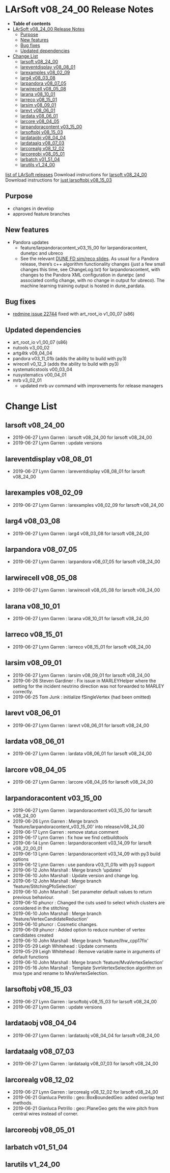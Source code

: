 LArSoft v08_24_00 Release Notes
======================================================================

-   **Table of contents**
-   [LArSoft v08_24_00 Release Notes](#LArSoft-v08_24_00-Release-Notes)
    -   [Purpose](#Purpose)
    -   [New features](#New-features)
    -   [Bug fixes](#Bug-fixes)
    -   [Updated dependencies](#Updated-dependencies)
-   [Change List](#Change-List)
    -   [larsoft v08_24_00](#larsoft-v08_24_00)
    -   [lareventdisplay v08_08_01](#lareventdisplay-v08_08_01)
    -   [larexamples v08_02_09](#larexamples-v08_02_09)
    -   [larg4 v08_03_08](#larg4-v08_03_08)
    -   [larpandora v08_07_05](#larpandora-v08_07_05)
    -   [larwirecell v08_05_08](#larwirecell-v08_05_08)
    -   [larana v08_10_01](#larana-v08_10_01)
    -   [larreco v08_15_01](#larreco-v08_15_01)
    -   [larsim v08_09_01](#larsim-v08_09_01)
    -   [larevt v08_06_01](#larevt-v08_06_01)
    -   [lardata v08_06_01](#lardata-v08_06_01)
    -   [larcore v08_04_05](#larcore-v08_04_05)
    -   [larpandoracontent v03_15_00](#larpandoracontent-v03_15_00)
    -   [larsoftobj v08_15_03](#larsoftobj-v08_15_03)
    -   [lardataobj v08_04_04](#lardataobj-v08_04_04)
    -   [lardataalg v08_07_03](#lardataalg-v08_07_03)
    -   [larcorealg v08_12_02](#larcorealg-v08_12_02)
    -   [larcoreobj v08_05_01](#larcoreobj-v08_05_01)
    -   [larbatch v01_51_04](#larbatch-v01_51_04)
    -   [larutils v1_24_00](#larutils-v1_24_00)

[list of LArSoft releases](LArSoft_release_list)
Download instructions for [larsoft v08_24_00](http://scisoft.fnal.gov/scisoft/bundles/larsoft/v08_24_00/larsoft-v08_24_00.html)
Download instructions for [just larsoftobj v08_15_03](http://scisoft.fnal.gov/scisoft/bundles/larsoftobj/v08_15_03/larsoftobj-v08_15_03.html)

Purpose
--------------------

-   changes in develop
-   approved feature branches

New features
------------------------------

-   Pandora updates
    -   feature/larpandoracontent_v03_15_00 for larpandoracontent, dunetpc and ubreco
    -   See the relevant [DUNE FD sim/reco slides](https://indico.fnal.gov/event/21007/contribution/3/material/slides/0.pdf). As usual for a Pandora release, there’s c++ algorithm functionality changes (just a few small changes this time, see ChangeLog.txt) for larpandoracontent, with changes to the Pandora XML configuration in dunetpc (and associated config change, with no change in output for ubreco). The machine learning training output is hosted in dune_pardata.

Bug fixes
------------------------

-   [redmine issue 22744](https://cdcvs.fnal.gov/redmine/issues/22744) fixed with art_root_io v1_00_07 (s86)

Updated dependencies
----------------------------------------------

-   art_root_io v1_00_07 (s86)
-   nutools v3_00_02
-   artg4tk v09_04_04
-   pandora v03_11_01b (adds the ability to build with py3)
-   wirecell v0_12_3 (adds the ability to build with py3)
-   systematicstools v00_03_04
-   nusystematics v00_04_01
-   mrb v3_02_01
    -   updated mrb uv command with improvements for release managers

Change List
============================

larsoft v08_24_00
------------------------------------------

-   2019-06-27 Lynn Garren : larsoft v08_24_00 for larsoft v08_24_00
-   2019-06-27 Lynn Garren : update versions

lareventdisplay v08_08_01
----------------------------------------------------------

-   2019-06-27 Lynn Garren : lareventdisplay v08_08_01 for larsoft v08_24_00

larexamples v08_02_09
--------------------------------------------------

-   2019-06-27 Lynn Garren : larexamples v08_02_09 for larsoft v08_24_00

larg4 v08_03_08
--------------------------------------

-   2019-06-27 Lynn Garren : larg4 v08_03_08 for larsoft v08_24_00

larpandora v08_07_05
------------------------------------------------

-   2019-06-27 Lynn Garren : larpandora v08_07_05 for larsoft v08_24_00

larwirecell v08_05_08
--------------------------------------------------

-   2019-06-27 Lynn Garren : larwirecell v08_05_08 for larsoft v08_24_00

larana v08_10_01
----------------------------------------

-   2019-06-27 Lynn Garren : larana v08_10_01 for larsoft v08_24_00

larreco v08_15_01
------------------------------------------

-   2019-06-27 Lynn Garren : larreco v08_15_01 for larsoft v08_24_00

larsim v08_09_01
----------------------------------------

-   2019-06-27 Lynn Garren : larsim v08_09_01 for larsoft v08_24_00
-   2019-06-26 Steven Gardiner : Fix issue in MARLEYHelper where the setting for the incident neutrino direction was not forwarded to MARLEY correctly.
-   2019-06-25 Tom Junk : initialize fSingleVertex (had been omitted)

larevt v08_06_01
----------------------------------------

-   2019-06-27 Lynn Garren : larevt v08_06_01 for larsoft v08_24_00

lardata v08_06_01
------------------------------------------

-   2019-06-27 Lynn Garren : lardata v08_06_01 for larsoft v08_24_00

larcore v08_04_05
------------------------------------------

-   2019-06-27 Lynn Garren : larcore v08_04_05 for larsoft v08_24_00

larpandoracontent v03_15_00
--------------------------------------------------------------

-   2019-06-27 Lynn Garren : larpandoracontent v03_15_00 for larsoft v08_24_00
-   2019-06-26 Lynn Garren : Merge branch ‘feature/larpandoracontent_v03_15_00’ into release/v08_24_00
-   2019-06-17 Lynn Garren : remove status comment
-   2019-06-17 Lynn Garren : fix how we find cetbuildtools
-   2019-06-14 Lynn Garren : larpandoracontent v03_14_09 for larsoft v08_22_00_01
-   2019-06-13 Lynn Garren : larpandoracontent v03_14_09 with py3 build options
-   2019-06-12 Lynn Garren : use pandora v03_11_01b with py3 support
-   2019-06-12 John Marshall : Merge branch ‘updates’
-   2019-06-10 John Marshall : Update version and change log.
-   2019-06-12 John Marshall : Merge branch ‘feature/StitchingPfoSelection’
-   2019-06-10 John Marshall : Set parameter default values to return previous behaviour.
-   2019-06-10 phuncr : Changed the cuts used to select which clusters are considered in the stitching
-   2019-06-10 John Marshall : Merge branch ‘feature/VertexCandidateReduction’
-   2019-06-10 phuncr : Cosmetic changes.
-   2019-06-09 phuncr : Added option to reduce number of vertex candidates created
-   2019-06-10 John Marshall : Merge branch ‘feature/lhw_cpp17fix’
-   2019-05-29 Leigh Whitehead : Update comments
-   2019-05-29 Leigh Whitehead : Remove variable name in arguments of default functions
-   2019-06-10 John Marshall : Merge branch ‘feature/MvaVertexSelection’
-   2019-05-16 John Marshall : Template SvmVertexSelection algorithm on mva type and rename to MvaVertexSelection.

larsoftobj v08_15_03
------------------------------------------------

-   2019-06-27 Lynn Garren : larsoftobj v08_15_03 for larsoft v08_24_00
-   2019-06-27 Lynn Garren : update versions

lardataobj v08_04_04
------------------------------------------------

-   2019-06-27 Lynn Garren : lardataobj v08_04_04 for larsoft v08_24_00

lardataalg v08_07_03
------------------------------------------------

-   2019-06-27 Lynn Garren : lardataalg v08_07_03 for larsoft v08_24_00

larcorealg v08_12_02
------------------------------------------------

-   2019-06-27 Lynn Garren : larcorealg v08_12_02 for larsoft v08_24_00
-   2019-06-21 Gianluca Petrillo : geo::BoxBoundedGeo: added overlap test methods.
-   2019-06-21 Gianluca Petrillo : geo::PlaneGeo gets the wire pitch from central wires instead of corner.

larcoreobj v08_05_01
------------------------------------------------

larbatch v01_51_04
--------------------------------------------

larutils v1_24_00
------------------------------------------
